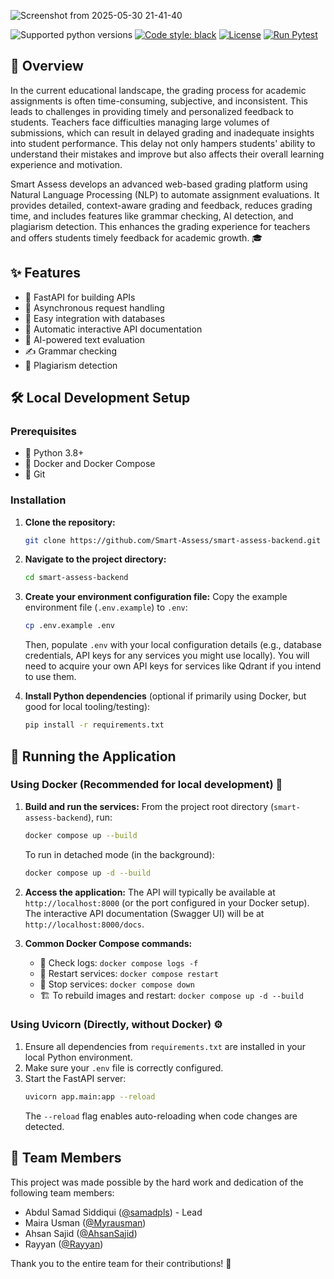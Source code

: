 
![Screenshot from 2025-05-30 21-41-40](https://github.com/user-attachments/assets/d2a43fd3-e90f-4f34-a583-b11b5b04fa57) 


![Supported python versions](https://img.shields.io/badge/python-3.7%20%7C%203.8%20%7C%203.9%20%7C%203.10%20%7C%203.11-blue)
[![Code style: black](https://img.shields.io/badge/code%20style-black-000000.svg)](https://github.com/psf/black)
[![License](https://img.shields.io/badge/License-MIT%202.0-blue.svg)](LICENSE)
[![Run Pytest](https://github.com/samadpls/BestRAG/actions/workflows/pytest.yml/badge.svg?branch=main)](https://github.com/samadpls/BestRAG/actions/workflows/pytest.yml)

## 🌟 Overview

In the current educational landscape, the grading process for academic assignments is often time-consuming, subjective, and inconsistent. This leads to challenges in providing timely and personalized feedback to students. Teachers face difficulties managing large volumes of submissions, which can result in delayed grading and inadequate insights into student performance. This delay not only hampers students' ability to understand their mistakes and improve but also affects their overall learning experience and motivation.

Smart Assess develops an advanced web-based grading platform using Natural Language Processing (NLP) to automate assignment evaluations. It provides detailed, context-aware grading and feedback, reduces grading time, and includes features like grammar checking, AI detection, and plagiarism detection. This enhances the grading experience for teachers and offers students timely feedback for academic growth. 🎓

## ✨ Features
-   🚀 FastAPI for building APIs
-   🔄 Asynchronous request handling
-   💾 Easy integration with databases
-   📖 Automatic interactive API documentation
-   🤖 AI-powered text evaluation
-   ✍️ Grammar checking
-   🔎 Plagiarism detection

## 🛠️ Local Development Setup

### Prerequisites
-   🐍 Python 3.8+
-   🐳 Docker and Docker Compose
-   🐙 Git

### Installation
1.  **Clone the repository:**
    ```bash
    git clone https://github.com/Smart-Assess/smart-assess-backend.git
    ```
2.  **Navigate to the project directory:**
    ```bash
    cd smart-assess-backend
    ```
3.  **Create your environment configuration file:**
    Copy the example environment file (`.env.example`) to `.env`:
    ```bash
    cp .env.example .env 
    ```
    Then, populate `.env` with your local configuration details (e.g., database credentials, API keys for any services you might use locally). You will need to acquire your own API keys for services like Qdrant if you intend to use them.

4.  **Install Python dependencies** (optional if primarily using Docker, but good for local tooling/testing):
    ```bash
    pip install -r requirements.txt
    ```

## 🚀 Running the Application

### Using Docker (Recommended for local development) 🐳

1.  **Build and run the services:**
    From the project root directory (`smart-assess-backend`), run:
    ```bash
    docker compose up --build
    ```
    To run in detached mode (in the background):
    ```bash
    docker compose up -d --build
    ```

2.  **Access the application:**
    The API will typically be available at `http://localhost:8000` (or the port configured in your Docker setup). The interactive API documentation (Swagger UI) will be at `http://localhost:8000/docs`.

3.  **Common Docker Compose commands:**
    *   📜 Check logs: `docker compose logs -f`
    *   🔄 Restart services: `docker compose restart`
    *   🛑 Stop services: `docker compose down`
    *   🏗️ To rebuild images and restart: `docker compose up -d --build`

### Using Uvicorn (Directly, without Docker) ⚙️

1.  Ensure all dependencies from `requirements.txt` are installed in your local Python environment.
2.  Make sure your `.env` file is correctly configured.
3.  Start the FastAPI server:
    ```bash
    uvicorn app.main:app --reload
    ```
    The `--reload` flag enables auto-reloading when code changes are detected.

## 👥 Team Members

This project was made possible by the hard work and dedication of the following team members:

-   Abdul Samad Siddiqui ([@samadpls](https://github.com/samadpls)) - Lead
-   Maira Usman ([@Myrausman](https://github.com/Myrausman))
-   Ahsan Sajid ([@AhsanSajid](https://github.com/AhsanSajid))
-   Rayyan ([@Rayyan](https://github.com/Rayyan))

Thank you to the entire team for their contributions! 🎉